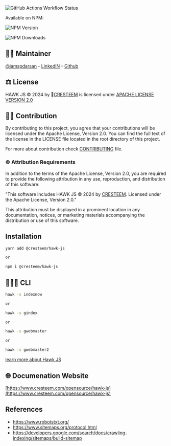 ![GitHub Actions Workflow Status](https://img.shields.io/github/actions/workflow/status/cresteem/HawK-JS/test.yaml?branch=main&style=flat&logo=github&logoColor=black&logoSize=auto&label=Test&labelColor=white&color=rgb(80%2C200%2C10))


Available on NPM:

![NPM Version](https://img.shields.io/npm/v/%40cresteem%2Fhawk-js?style=flat&logo=rocket&logoColor=black&logoSize=auto&label=Hawk%20JS%20Version&labelColor=white)


![NPM Downloads](https://img.shields.io/npm/d18m/%40cresteem%2Fhawk-js?style=flat&logo=rocket&logoColor=black&logoSize=auto&label=Download%20Counts&labelColor=white&color=rgb(80,200,10))


##  🧑🏻 Maintainer
[@iamspdarsan](https://github.com/iamspdarsan) - [LinkedIN](https://in.linkedin.com/in/iamspdarsan) - [Github](https://github.com/iamspdarsan)

## ⚖️ License

HAWK JS © 2024 by 🚀[CRESTEEM](https://www.cresteem.com/) is licensed under [APACHE LICENSE VERSION 2.0](https://www.apache.org/licenses/LICENSE-2.0.txt)

## 💁🏻 Contribution

By contributing to this project, you agree that your contributions will be licensed under the Apache License, Version 2.0. You can find the full text of the license in the LICENSE file located in the root directory of this project.

For more about contribution check [CONTRIBUTING](./CONTRIBUTING) file.

### ©️ Attribution Requirements

In addition to the terms of the Apache License, Version 2.0, you are required to provide the following attribution in any use, reproduction, and distribution of this software:

"This software includes HAWK JS © 2024 by [CRESTEEM](https://www.cresteem.com/). Licensed under the Apache License, Version 2.0."

This attribution must be displayed in a prominent location in any documentation, notices, or marketing materials accompanying the distribution or use of this software.

## Installation
```bash
yarn add @cresteem/hawk-js

or

npm i @cresteem/hawk-js
```

## 👨🏻‍💻 CLI

```bash
hawk -s indexnow

or

hawk -s gindex

or

hawk -s gwebmaster

or

hawk -s gwebmaster2
```

[learn more about Hawk JS](https://www.cresteem.com/opensource/hawk-js)

## 🌐 Documenation Website
[https://www.cresteem.com/opensource/hawk-js](https://www.cresteem.com/opensource/hawk-js)

## References

- https://www.robotstxt.org/
- https://www.sitemaps.org/protocol.html
- https://developers.google.com/search/docs/crawling-indexing/sitemaps/build-sitemap
